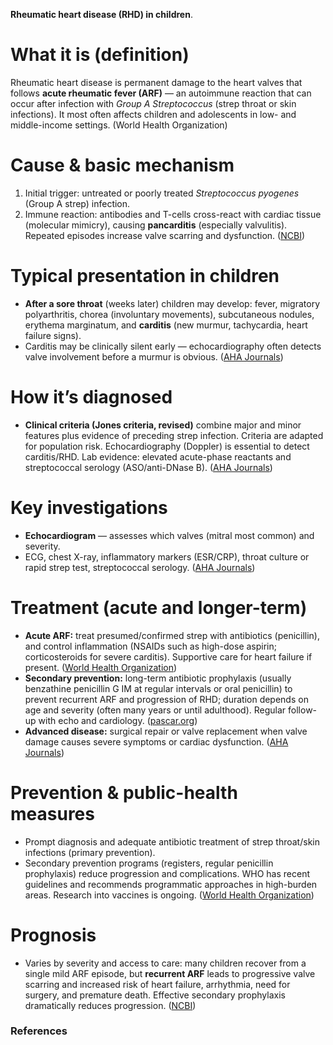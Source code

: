 **Rheumatic heart disease (RHD) in children**.

# What it is (definition)

Rheumatic heart disease is permanent damage to the heart valves that follows **acute rheumatic fever (ARF)** — an autoimmune reaction that can occur after infection with *Group A Streptococcus* (strep throat or skin infections). It most often affects children and adolescents in low- and middle-income settings. (World Health Organization)

# Cause & basic mechanism

1. Initial trigger: untreated or poorly treated *Streptococcus pyogenes* (Group A strep) infection.
2. Immune reaction: antibodies and T-cells cross-react with cardiac tissue (molecular mimicry), causing **pancarditis** (especially valvulitis). Repeated episodes increase valve scarring and dysfunction. ([NCBI][2])

# Typical presentation in children

* **After a sore throat** (weeks later) children may develop: fever, migratory polyarthritis, chorea (involuntary movements), subcutaneous nodules, erythema marginatum, and **carditis** (new murmur, tachycardia, heart failure signs).
* Carditis may be clinically silent early — echocardiography often detects valve involvement before a murmur is obvious. ([AHA Journals][3])

# How it’s diagnosed

* **Clinical criteria (Jones criteria, revised)** combine major and minor features plus evidence of preceding strep infection. Criteria are adapted for population risk. Echocardiography (Doppler) is essential to detect carditis/RHD. Lab evidence: elevated acute-phase reactants and streptococcal serology (ASO/anti-DNase B). ([AHA Journals][3])

# Key investigations

* **Echocardiogram** — assesses which valves (mitral most common) and severity.
* ECG, chest X-ray, inflammatory markers (ESR/CRP), throat culture or rapid strep test, streptococcal serology. ([AHA Journals][4])

# Treatment (acute and longer-term)

* **Acute ARF:** treat presumed/confirmed strep with antibiotics (penicillin), and control inflammation (NSAIDs such as high-dose aspirin; corticosteroids for severe carditis). Supportive care for heart failure if present. ([World Health Organization][5])
* **Secondary prevention:** long-term antibiotic prophylaxis (usually benzathine penicillin G IM at regular intervals or oral penicillin) to prevent recurrent ARF and progression of RHD; duration depends on age and severity (often many years or until adulthood). Regular follow-up with echo and cardiology. ([pascar.org][6])
* **Advanced disease:** surgical repair or valve replacement when valve damage causes severe symptoms or cardiac dysfunction. ([AHA Journals][4])

# Prevention & public-health measures

* Prompt diagnosis and adequate antibiotic treatment of strep throat/skin infections (primary prevention).
* Secondary prevention programs (registers, regular penicillin prophylaxis) reduce progression and complications. WHO has recent guidelines and recommends programmatic approaches in high-burden areas. Research into vaccines is ongoing. ([World Health Organization][5])

# Prognosis

* Varies by severity and access to care: many children recover from a single mild ARF episode, but **recurrent ARF** leads to progressive valve scarring and increased risk of heart failure, arrhythmia, need for surgery, and premature death. Effective secondary prophylaxis dramatically reduces progression. ([NCBI][2])





### References

[1]: https://www.who.int/news-room/fact-sheets/detail/rheumatic-heart-disease?utm_source=chatgpt.com "Rheumatic heart disease"
[2]: https://www.ncbi.nlm.nih.gov/books/NBK538286/?utm_source=chatgpt.com "Rheumatic Heart Disease - StatPearls"
[3]: https://www.ahajournals.org/doi/10.1161/cir.0000000000000205?utm_source=chatgpt.com "Revision of the Jones Criteria for the Diagnosis of Acute ..."
[4]: https://www.ahajournals.org/doi/10.1161/CIR.0000000000000921?utm_source=chatgpt.com "Contemporary Diagnosis and Management of Rheumatic ..."
[5]: https://www.who.int/publications/i/item/9789240100077?utm_source=chatgpt.com "WHO guideline on the prevention and diagnosis of ..."
[6]: https://www.pascar.org/uploads/files/WHO_Guideline_on_the_Prevention_and_Diagnosis_of_RF_and_RHD.pdf?utm_source=chatgpt.com "WHO guideline on the prevention and diagnosis of rheumatic ..."
